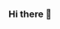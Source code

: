 ### Hi there 👋

<!--
**ozanalicelik/ozanalicelik** is a ✨ _special_ ✨ repository because its `README.md` (this file) appears on your GitHub profile.

Here are some ideas to get you started:

- 🔭 I’m currently student at Bilkent, Department of Economics.
-->
